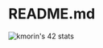 # README.md
 
 <!-- <a href="https://github.com/Killian-Morin/42">Go to main 42 GitHub repo</a>> -->
 <!-- <a href="https://github.com/Killian-Morin/C-Piscine">Some of my project done during the piscine of 42 during july 2022 and at the beginning of my cursus in october 2022</a> -->

![kmorin's 42 stats](https://badge.mediaplus.ma/darkblue/kmorin?1337Badge=off&UM6P=off)
